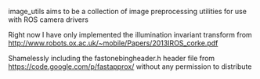 image_utils aims to be a collection of image preprocessing utilities for use with ROS camera drivers

Right now I have only implemented the illumination invariant transform from http://www.robots.ox.ac.uk/~mobile/Papers/2013IROS_corke.pdf

Shamelessly including the fastonebingheader.h header file from https://code.google.com/p/fastapprox/ without any permission to distribute
